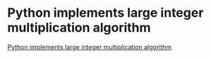 # Python implements large integer multiplication algorithm
[Python implements large integer multiplication algorithm](https://aiwithcloud.com/2022/09/16/python_implements_large_integer_multiplication_algorithm/)
